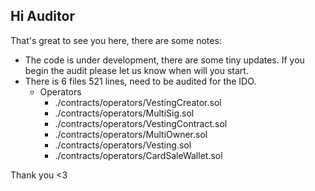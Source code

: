 ## Hi Auditor

That's great to see you here, there are some notes:

- The code is under development, there are some tiny updates. If you begin the audit please let us know when will you start.
- There is 6 files 521 lines, need to be audited for the IDO.
  - Operators
    - ./contracts/operators/VestingCreator.sol
    - ./contracts/operators/MultiSig.sol
    - ./contracts/operators/VestingContract.sol
    - ./contracts/operators/MultiOwner.sol
    - ./contracts/operators/Vesting.sol
    - ./contracts/operators/CardSaleWallet.sol

Thank you <3
